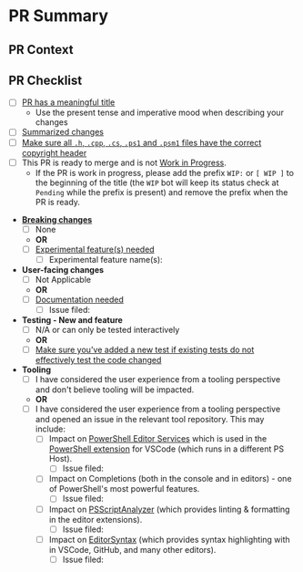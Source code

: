 <!-- Anything that looks like this is a comment and can't be seen after the Pull Request is created. -->

# PR Summary

<!-- Summarize your PR between here and the checklist. -->

## PR Context

<!-- Provide a little reasoning as to why this Pull Request helps and why you have opened it. -->

## PR Checklist

- [ ] [PR has a meaningful title](https://github.com/PowerShell/PowerShell/blob/master/.github/CONTRIBUTING.md#pull-request---submission)
    - Use the present tense and imperative mood when describing your changes
- [ ] [Summarized changes](https://github.com/PowerShell/PowerShell/blob/master/.github/CONTRIBUTING.md#pull-request---submission)
- [ ] [Make sure all `.h`, `.cpp`, `.cs`, `.ps1` and `.psm1` files have the correct copyright header](https://github.com/PowerShell/PowerShell/blob/master/.github/CONTRIBUTING.md#pull-request---submission)
- [ ] This PR is ready to merge and is not [Work in Progress](https://github.com/PowerShell/PowerShell/blob/master/.github/CONTRIBUTING.md#pull-request---work-in-progress).
    - If the PR is work in progress, please add the prefix `WIP:` or `[ WIP ]` to the beginning of the title (the `WIP` bot will keep its status check at `Pending` while the prefix is present) and remove the prefix when the PR is ready.
- **[Breaking changes](https://github.com/PowerShell/PowerShell/blob/master/.github/CONTRIBUTING.md#making-breaking-changes)**
    - [ ] None
    - **OR**
    - [ ] [Experimental feature(s) needed](https://github.com/MicrosoftDocs/PowerShell-Docs/blob/main/reference/7.3/Microsoft.PowerShell.Core/About/about_Experimental_Features.md)
        - [ ] Experimental feature name(s): <!-- Experimental feature name(s) here -->
- **User-facing changes**
    - [ ] Not Applicable
    - **OR**
    - [ ] [Documentation needed](https://github.com/PowerShell/PowerShell/blob/master/.github/CONTRIBUTING.md#pull-request---submission)
        - [ ] Issue filed: <!-- Number/link of that issue here -->
- **Testing - New and feature**
    - [ ] N/A or can only be tested interactively
    - **OR**
    - [ ] [Make sure you've added a new test if existing tests do not effectively test the code changed](https://github.com/PowerShell/PowerShell/blob/master/.github/CONTRIBUTING.md#before-submitting)
- **Tooling**
    - [ ] I have considered the user experience from a tooling perspective and don't believe tooling will be impacted.
    - **OR**
    - [ ] I have considered the user experience from a tooling perspective and opened an issue in the relevant tool repository. This may include:
        - [ ] Impact on [PowerShell Editor Services](https://github.com/PowerShell/PowerShellEditorServices) which is used in the [PowerShell extension](https://github.com/PowerShell/vscode-powershell) for VSCode
        (which runs in a different PS Host).
            - [ ] Issue filed: <!-- Number/link of that issue here -->
        - [ ] Impact on Completions (both in the console and in editors) - one of PowerShell's most powerful features.
            - [ ] Issue filed: <!-- Number/link of that issue here -->
        - [ ] Impact on [PSScriptAnalyzer](https://github.com/PowerShell/PSScriptAnalyzer) (which provides linting & formatting in the editor extensions).
            - [ ] Issue filed: <!-- Number/link of that issue here -->
        - [ ] Impact on [EditorSyntax](https://github.com/PowerShell/EditorSyntax) (which provides syntax highlighting with in VSCode, GitHub, and many other editors).
            - [ ] Issue filed: <!-- Number/link of that issue here -->
